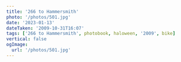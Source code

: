 ```yaml
---
title: '266 to Hammersmith'
photo: '/photos/501.jpg'
date: '2023-01-13'
dateTaken: '2009-10-31T16:07'
tags: ['266 to Hammersmith', photobook, haloween, '2009', bike]
vertical: false
ogImage:
  url: '/photos/501.jpg'
---
```

